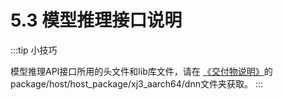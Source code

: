 # 5.3 模型推理接口说明


:::tip 小技巧

  模型推理API接口所用的头文件和lib库文件，请在 [《交付物说明》](../toolchain_development/intermediate#deliverables_instructions)的 package/host/host_package/xj3_aarch64/dnn文件夹获取。 
:::
